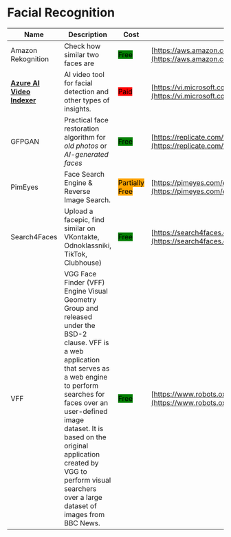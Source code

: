 # Facial Recognition

| Name | Description | Cost | URL |
| --- | --- | --- | --- |
| Amazon Rekognition | Check how similar two faces are | <mark style="background-color:green;">Free</mark> | [https://aws.amazon.com/rekognition/](https://aws.amazon.com/rekognition/) |
| [**Azure AI Video Indexer**](../../../tools/azure-ai-video-indexer/README.md) | AI video tool for facial detection and other types of insights. | <mark style="background-color:red;">Paid</mark> | [https://vi.microsoft.com/en-us](https://vi.microsoft.com/en-us) |
| GFPGAN | Practical face restoration algorithm for *old photos* or *AI-generated faces* | <mark style="background-color:green;">Free</mark> | [https://replicate.com/tencentarc/gfpgan](https://replicate.com/tencentarc/gfpgan) |
| PimEyes | Face Search Engine & Reverse Image Search. | <mark style="background-color:orange;">Partially Free</mark> | [https://pimeyes.com/en](https://pimeyes.com/en) |
| Search4Faces | Upload a facepic, find similar on VKontakte, Odnoklassniki, TikTok, Clubhouse) | <mark style="background-color:green;">Free</mark> | [https://search4faces.com](https://search4faces.com) |
| VFF | VGG Face Finder (VFF) Engine  Visual Geometry Group and released under the BSD-2 clause. VFF is a web application that serves as a web engine to perform searches for faces over an user-defined image dataset. It is based on the original application created by VGG to perform visual searchers over a large dataset of images from BBC News. | <mark style="background-color:green;">Free</mark> | [https://www.robots.ox.ac.uk/~vgg/software/vff/](https://www.robots.ox.ac.uk/~vgg/software/vff/) |